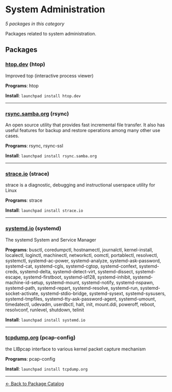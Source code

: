# System Administration

*5 packages in this category*

Packages related to system administration.

## Packages

### [htop.dev](../packages/htop.dev/index.md) (htop)

Improved top (interactive process viewer)

**Programs**: htop

**Install**: `launchpad install htop.dev`

---

### [rsync.samba.org](../packages/rsync.samba.org/index.md) (rsync)

An open source utility that provides fast incremental file transfer. It also has useful features for backup and restore operations among many other use cases.

**Programs**: rsync, rsync-ssl

**Install**: `launchpad install rsync.samba.org`

---

### [strace.io](../packages/strace.io/index.md) (strace)

strace is a diagnostic, debugging and instructional userspace utility for Linux

**Programs**: strace

**Install**: `launchpad install strace.io`

---

### [systemd.io](../packages/systemd.io/index.md) (systemd)

The systemd System and Service Manager

**Programs**: busctl, coredumpctl, hostnamectl, journalctl, kernel-install, localectl, loginctl, machinectl, networkctl, oomctl, portablectl, resolvectl, systemctl, systemd-ac-power, systemd-analyze, systemd-ask-password, systemd-cat, systemd-cgls, systemd-cgtop, systemd-confext, systemd-creds, systemd-delta, systemd-detect-virt, systemd-dissect, systemd-escape, systemd-firstboot, systemd-id128, systemd-inhibit, systemd-machine-id-setup, systemd-mount, systemd-notify, systemd-nspawn, systemd-path, systemd-repart, systemd-resolve, systemd-run, systemd-socket-activate, systemd-stdio-bridge, systemd-sysext, systemd-sysusers, systemd-tmpfiles, systemd-tty-ask-password-agent, systemd-umount, timedatectl, udevadm, userdbctl, halt, init, mount.ddi, poweroff, reboot, resolvconf, runlevel, shutdown, telinit

**Install**: `launchpad install systemd.io`

---

### [tcpdump.org](../packages/tcpdump.org/index.md) (pcap-config)

the LIBpcap interface to various kernel packet capture mechanism

**Programs**: pcap-config

**Install**: `launchpad install tcpdump.org`

---

[← Back to Package Catalog](../package-catalog.md)
